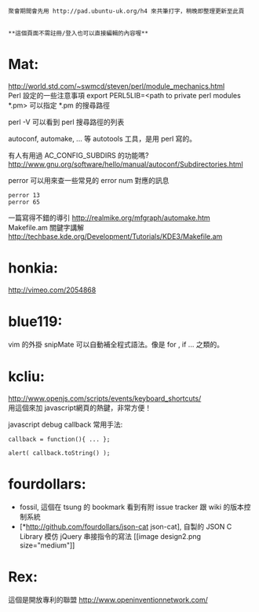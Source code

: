 



    聚會期間會先用 http://pad.ubuntu-uk.org/h4 來共筆打字，稍晚即整理更新至此頁


    **這個頁面不需註冊/登入也可以直接編輯的內容喔**


# Mat:


<http://world.std.com/~swmcd/steven/perl/module_mechanics.html>  
Perl 設定的一些注意事項
export PERL5LIB=<path to private perl modules *.pm>
可以指定 *.pm 的搜尋路徑

perl -V 可以看到 perl 搜尋路徑的列表

autoconf, automake, ... 等 autotools 工具，是用 perl 寫的。

有人有用過 AC_CONFIG_SUBDIRS 的功能嗎?
<http://www.gnu.org/software/hello/manual/autoconf/Subdirectories.html>  

perror 可以用來查一些常見的 error num 對應的訊息

    perror 13
    perror 65


一篇寫得不錯的導引
<http://realmike.org/mfgraph/automake.htm>  
Makefile.am 關鍵字講解
<http://techbase.kde.org/Development/Tutorials/KDE3/Makefile.am>  

# honkia:

<http://vimeo.com/2054868>   

# blue119:

vim  的外掛 snipMate 可以自動補全程式語法。像是 for , if ... 之類的。


# kcliu:

<http://www.openjs.com/scripts/events/keyboard_shortcuts/>  
用這個來加 javascript網頁的熱鍵，非常方便！

javascript debug callback 常用手法:

    callback = function(){ ... };
    
    alert( callback.toString() );


# fourdollars:

* fossil, 這個在 tsung  的 bookmark 看到有附 issue tracker 跟 wiki 的版本控制系統
* [*<http://github.com/fourdollars/json-cat>   json-cat], 自製的 JSON C Library 模仿 jQuery 串接指令的寫法
[[image design2.png size="medium"]]

# Rex:

這個是開放專利的聯盟
<http://www.openinventionnetwork.com/>  